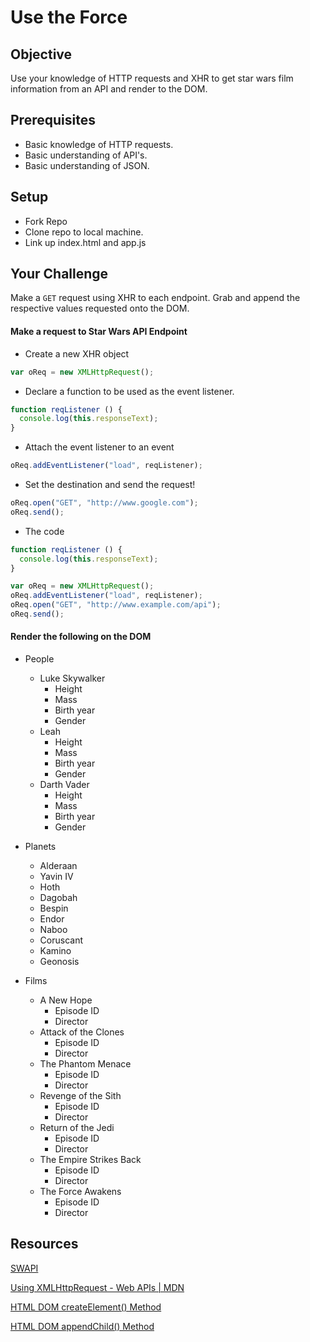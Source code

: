 # Use the Force

## Objective

Use your knowledge of HTTP requests and XHR to get star wars film information from an API and render to the DOM.

## Prerequisites

* Basic knowledge of HTTP requests.
* Basic understanding of API's.
* Basic understanding of JSON.

## Setup

* Fork Repo
* Clone repo to local machine.
* Link up index.html and app.js

## Your Challenge

Make a `GET` request using XHR to each endpoint. Grab and append the respective values
requested onto the DOM.

#### Make a request to Star Wars API Endpoint

- Create a new XHR object
```js 
var oReq = new XMLHttpRequest();
```
- Declare a function to be used as the event listener.
```js
function reqListener () {
  console.log(this.responseText);
}
```
- Attach the event listener to an event
``` js
oReq.addEventListener("load", reqListener);
```
- Set the destination and send the request!
``` js
oReq.open("GET", "http://www.google.com");
oReq.send();
```
- The code 
```js 
function reqListener () {
  console.log(this.responseText);
}

var oReq = new XMLHttpRequest();
oReq.addEventListener("load", reqListener);
oReq.open("GET", "http://www.example.com/api");
oReq.send();
```

#### Render the following on the DOM

* People

  * Luke Skywalker
    * Height
    * Mass
    * Birth year
    * Gender
  * Leah
    * Height
    * Mass
    * Birth year
    * Gender
  * Darth Vader
    * Height
    * Mass
    * Birth year
    * Gender

* Planets

  * Alderaan
  * Yavin IV
  * Hoth
  * Dagobah
  * Bespin
  * Endor
  * Naboo
  * Coruscant
  * Kamino
  * Geonosis

* Films
  * A New Hope
    * Episode ID
    * Director
  * Attack of the Clones
    * Episode ID
    * Director
  * The Phantom Menace
    * Episode ID
    * Director
  * Revenge of the Sith
    * Episode ID
    * Director
  * Return of the Jedi
    * Episode ID
    * Director
  * The Empire Strikes Back
    * Episode ID
    * Director
  * The Force Awakens
    * Episode ID
    * Director

## Resources

[SWAPI](https://swapi.co/documentation#intro)

[Using XMLHttpRequest - Web APIs | MDN](https://developer.mozilla.org/en-US/docs/Web/API/XMLHttpRequest/Using_XMLHttpRequest)

[HTML DOM createElement() Method](https://www.w3schools.com/jsreaf/met_document_createelement.asp)

[HTML DOM appendChild() Method](https://www.w3schools.com/jsref/met_node_appendchild.asp)

